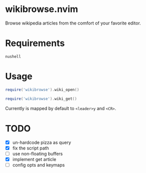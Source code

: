 # wikibrowse.nvim

Browse wikipedia articles from the comfort of your favorite editor.

# Requirements

`nushell`

# Usage

```lua
require('wikibrowse').wiki_open()

require('wikibrowse').wiki_get()
```

Currently is mapped by default to `<leader>y` and `<CR>`.

# TODO

- [x] un-hardcode pizza as query
- [x] fix the script path
- [ ] use non-floating buffers
- [x] implement get article
- [ ] config opts and keymaps
